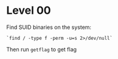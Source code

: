 # Level 00

Find SUID binaries on the system:

	`find / -type f -perm -u=s 2>/dev/null`

Then run `getflag` to get flag
